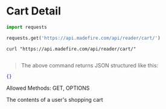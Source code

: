 # Cart Detail

```python
import requests

requests.get('https://api.madefire.com/api/reader/cart/')
```

```shell
curl "https://api.madefire.com/api/reader/cart/"
```

```javascript
```

> The above command returns JSON structured like this:

```json
{}
```

Allowed Methods: GET, OPTIONS

The contents of a user's shopping cart
